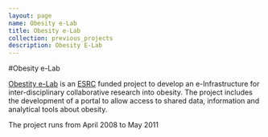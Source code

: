 ```yaml
---
layout: page
name: Obesity e-Lab
title: Obesity e-Lab
collection: previous_projects
description: Obesity E-Lab
---
```


#Obesity e-Lab

[Obestity e-Lab](http://www.researchcatalogue.esrc.ac.uk/grants/RES-149-25-1076/read) is an [ESRC](http://www.esrc.ac.uk/) funded project to develop an e-Infrastructure for inter-disciplinary collaborative research into obesity.
The project includes the development of a portal to allow access to shared data, information and analytical tools about obesity.


The project runs from April 2008 to May 2011